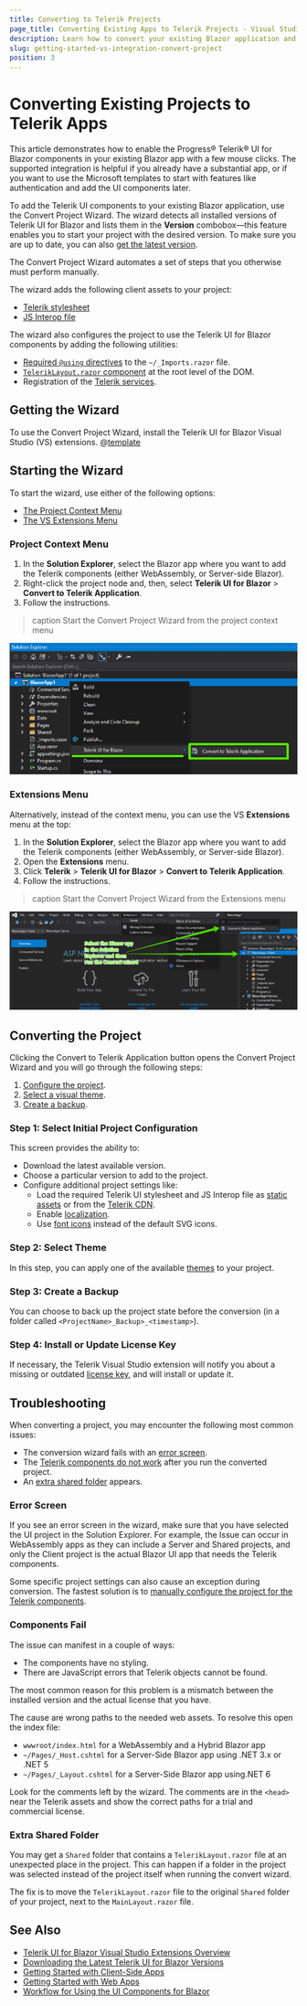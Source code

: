```yaml
---
title: Converting to Telerik Projects
page_title: Converting Existing Apps to Telerik Projects - Visual Studio Integration
description: Learn how to convert your existing Blazor application and use Telerik UI for Blazor components in your project with a few clicks through the supported Visual Studio templates.
slug: getting-started-vs-integration-convert-project
position: 3
---
```


# Converting Existing Projects to Telerik Apps

This article demonstrates how to enable the Progress&reg; Telerik&reg; UI for Blazor components in your existing Blazor app with a few mouse clicks. The supported integration is helpful if you already have a substantial app, or if you want to use the Microsoft templates to start with features like authentication and add the UI components later.

To add the Telerik UI components to your existing Blazor application, use the Convert Project Wizard. The wizard detects all installed versions of Telerik UI for Blazor and lists them in the **Version** combobox&mdash;this feature enables you to start your project with the desired version. To make sure you are up to date, you can also [get the latest version](slug:getting-started-vs-integration-latest-version).

The Convert Project Wizard automates a set of steps that you otherwise must perform manually.

The wizard adds the following client assets to your project:
* [Telerik stylesheet](slug:getting-started/what-you-need#css-theme-and-javascript-files)
* [JS Interop file](slug:getting-started/what-you-need#css-theme-and-javascript-files)

The wizard also configures the project to use the Telerik UI for Blazor components by adding the following utilities:
* [Required `@using` directives](slug:getting-started/what-you-need#namespaces) to the `~/_Imports.razor` file.
* [`TelerikLayout.razor` component](slug:getting-started/what-you-need#telerikrootcomponent) at the root level of the DOM.
* Registration of the [Telerik services](slug:getting-started/what-you-need#service).

## Getting the Wizard

To use the Convert Project Wizard, install the Telerik UI for Blazor Visual Studio (VS) extensions. @[template](/_contentTemplates/common/general-info.md#vsx-download)

## Starting the Wizard

To start the wizard, use either of the following options:

* [The Project Context Menu](#project-context-menu)
* [The VS Extensions Menu](#extensions-menu)

### Project Context Menu

1. In the **Solution Explorer**, select the Blazor app where you want to add the Telerik components (either WebAssembly, or Server-side Blazor).
1. Right-click the project node and, then, select **Telerik UI for Blazor** > **Convert to Telerik Application**.
1. Follow the instructions.

>caption Start the Convert Project Wizard from the project context menu

![Start the Convert Project Wizard from the context menu](images/convert-wizard-from-context-menu.png)

### Extensions Menu

Alternatively, instead of the context menu, you can use the VS **Extensions** menu at the top:

1. In the **Solution Explorer**, select the Blazor app where you want to add the Telerik components (either WebAssembly, or Server-side Blazor).
1. Open the **Extensions** menu.
1. Click **Telerik** > **Telerik UI for Blazor** > **Convert to Telerik Application**.
1. Follow the instructions.

>caption Start the Convert Project Wizard from the Extensions menu

![Start the Convert Project Wizard](images/vs-ext-convert-project-entry.png)

## Converting the Project

Clicking the Convert to Telerik Application button opens the Convert Project Wizard and you will go through the following steps:

1. [Configure the project](#step-1-select-initial-project-configuration).
1. [Select a visual theme](#step-2-select-theme).
1. [Create a backup](#step-3-create-a-backup).

### Step 1: Select Initial Project Configuration

This screen provides the ability to:

* Download the latest available version.
* Choose a particular version to add to the project.
* Configure additional project settings like:
    * Load the required Telerik UI stylesheet and JS Interop file as [static assets](slug:getting-started/what-you-need#css-theme-and-javascript-files) or from the [Telerik CDN](slug:common-features-cdn).
    * Enable [localization](slug:globalization-localization).
    * Use [font icons](slug:common-features-icons) instead of the default SVG icons.

### Step 2: Select Theme

In this step, you can apply one of the available [themes](slug:themes-overview) to your project.

### Step 3: Create a Backup

You can choose to back up the project state before the conversion (in a folder called `<ProjectName>_Backup>_<timestamp>`).

### Step 4: Install or Update License Key

If necessary, the Telerik Visual Studio extension will notify you about a missing or outdated [license key](slug:installation-license-key), and will install or update it.

## Troubleshooting

When converting a project, you may encounter the following most common issues:

* The conversion wizard fails with an [error screen](#error-screen).
* The [Telerik components do not work](#components-fail) after you run the converted project.
* An [extra shared folder](#extra-shared-folder) appears.

### Error Screen

If you see an error screen in the wizard, make sure that you have selected the UI project in the Solution Explorer. For example, the Issue can occur in WebAssembly apps as they can include a Server and Shared projects, and only the Client project is the actual Blazor UI app that needs the Telerik components.

Some specific project settings can also cause an exception during conversion. The fastest solution is to [manually configure the project for the Telerik components](slug:getting-started/what-you-need).

### Components Fail

The issue can manifest in a couple of ways:

* The components have no styling.
* There are JavaScript errors that Telerik objects cannot be found.

The most common reason for this problem is a mismatch between the installed version and the actual license that you have.

The cause are wrong paths to the needed web assets. To resolve this open the index file:

* `wwwroot/index.html` for a WebAssembly and a Hybrid Blazor app
* `~/Pages/_Host.cshtml` for a Server-Side Blazor app using .NET 3.x or .NET 5
* `~/Pages/_Layout.cshtml` for a Server-Side Blazor app using.NET 6

Look for the comments left by the wizard. The comments are in the `<head>` near the Telerik assets and show the correct paths for a trial and commercial license.

### Extra Shared Folder

You may get a `Shared` folder that contains a `TelerikLayout.razor` file at an unexpected place in the project. This can happen if a folder in the project was selected instead of the project itself when running the convert wizard.

The fix is to move the `TelerikLayout.razor` file to the original `Shared` folder of your project, next to the `MainLayout.razor` file.

## See Also

* [Telerik UI for Blazor Visual Studio Extensions Overview](slug:getting-started-vs-integration-overview)
* [Downloading the Latest Telerik UI for Blazor Versions](slug:getting-started-vs-integration-latest-version)
* [Getting Started with Client-Side Apps](slug:getting-started/client-side)
* [Getting Started with Web Apps](slug:getting-started/web-app)
* [Workflow for Using the UI Components for Blazor](slug:getting-started/what-you-need)
